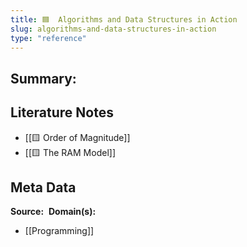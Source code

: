 ```yaml
---
title: 🟦  Algorithms and Data Structures in Action
slug: algorithms-and-data-structures-in-action
type: "reference"
---
```


## Summary:



## Literature Notes

- [[🟨 Order of Magnitude]]
- [[🟨 The RAM Model]]

## Meta Data

**Source:** 
**Domain(s):**
- [[Programming]]
